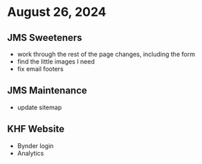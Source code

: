 # August 26, 2024

## JMS Sweeteners
- work through the rest of the page changes, including the form
- find the little images I need
- fix email footers

## JMS Maintenance
- update sitemap

## KHF Website
- Bynder login
- Analytics